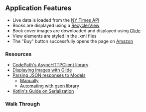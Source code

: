 ## Application Features

- Live data is loaded from the [NY Times API](https://developer.nytimes.com/)
- Books are displayed using a [RecyclerView](https://developer.android.com/guide/topics/ui/layout/recyclerview)
- Book cover images are downloaded and displayed using [Glide](https://github.com/bumptech/glide)
- View elements are styled in the .xml files
- The "Buy" button successfully opens the page on [Amazon](https://www.amazon.com)

### Resources
- [CodePath's AsyncHTTPClient library](https://github.com/codepath/android_guides/wiki/Using-CodePath-Async-Http-Client)
- [Displaying Images with Glide](https://github.com/bumptech/glide)
- [Parsing JSON responses to Models](https://guides.codepath.com/android/leveraging-the-gson-library)
  - [Manually](https://developer.android.com/reference/kotlin/android/util/JsonReader)
  - [Automating with gson library](https://github.com/google/gson)
- [Kotlin's Guide on Serialization](https://kotlinlang.org/docs/serialization.html)
### Walk Through
